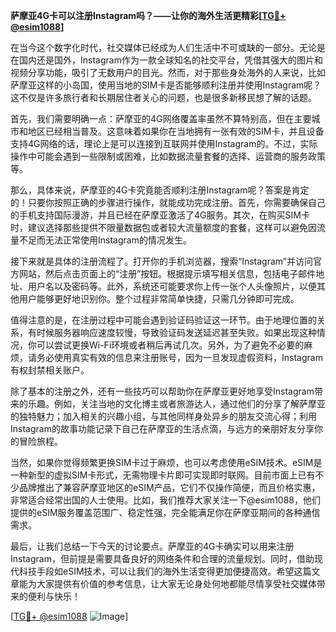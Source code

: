 **萨摩亚4G卡可以注册Instagram吗？——让你的海外生活更精彩[[TG💪+ @esim1088](https://t.me/s/esim1088)]**

在当今这个数字化时代，社交媒体已经成为人们生活中不可或缺的一部分。无论是在国内还是国外，Instagram作为一款全球知名的社交平台，凭借其强大的图片和视频分享功能，吸引了无数用户的目光。然而，对于那些身处海外的人来说，比如萨摩亚这样的小岛国，使用当地的SIM卡是否能够顺利注册并使用Instagram呢？这不仅是许多旅行者和长期居住者关心的问题，也是很多新移民想了解的话题。

首先，我们需要明确一点：萨摩亚的4G网络覆盖率虽然不算特别高，但在主要城市和地区已经相当普及。这意味着如果你在当地拥有一张有效的SIM卡，并且设备支持4G网络的话，理论上是可以连接到互联网并使用Instagram的。不过，实际操作中可能会遇到一些限制或困难，比如数据流量套餐的选择、运营商的服务政策等。

那么，具体来说，萨摩亚的4G卡究竟能否顺利注册Instagram呢？答案是肯定的！只要你按照正确的步骤进行操作，就能成功完成注册。首先，你需要确保自己的手机支持国际漫游，并且已经在萨摩亚激活了4G服务。其次，在购买SIM卡时，建议选择那些提供不限量数据包或者较大流量额度的套餐，这样可以避免因流量不足而无法正常使用Instagram的情况发生。

接下来就是具体的注册流程了。打开你的手机浏览器，搜索“Instagram”并访问官方网站，然后点击页面上的“注册”按钮。根据提示填写相关信息，包括电子邮件地址、用户名以及密码等。此外，系统还可能要求你上传一张个人头像照片，以便其他用户能够更好地识别你。整个过程非常简单快捷，只需几分钟即可完成。

值得注意的是，在注册过程中可能会遇到验证码验证这一环节。由于地理位置的关系，有时候服务器响应速度较慢，导致验证码发送延迟甚至失败。如果出现这种情况，你可以尝试更换Wi-Fi环境或者稍后再试几次。另外，为了避免不必要的麻烦，请务必使用真实有效的信息来注册账号，因为一旦发现虚假资料，Instagram有权封禁相关账户。

除了基本的注册之外，还有一些技巧可以帮助你在萨摩亚更好地享受Instagram带来的乐趣。例如，关注当地的文化博主或者旅游达人，通过他们的分享了解萨摩亚的独特魅力；加入相关的兴趣小组，与其他同样身处异乡的朋友交流心得；利用Instagram的故事功能记录下自己在萨摩亚的生活点滴，与远方的亲朋好友分享你的冒险旅程。

当然，如果你觉得频繁更换SIM卡过于麻烦，也可以考虑使用eSIM技术。eSIM是一种新型的虚拟SIM卡形式，无需物理卡片即可实现即时联网。目前市面上已有不少品牌推出了兼容萨摩亚地区的eSIM产品，它们不仅操作简便，而且价格实惠，非常适合经常出国的人士使用。比如，我们推荐大家关注一下@esim1088，他们提供的eSIM服务覆盖范围广、稳定性强，完全能满足你在萨摩亚期间的各种通信需求。

最后，让我们总结一下今天的讨论要点。萨摩亚的4G卡确实可以用来注册Instagram，但前提是需要具备良好的网络条件和合理的流量规划。同时，借助现代科技手段如eSIM技术，可以让我们的海外生活变得更加便捷高效。希望这篇文章能为大家提供有价值的参考信息，让大家无论身处何地都能尽情享受社交媒体带来的便利与快乐！

[[TG💪+ @esim1088](https://t.me/s/esim1088) ![Image](https://i.postimg.cc/4NQfJmqS/Snipaste-2025-05-13-00-14-12.png)]